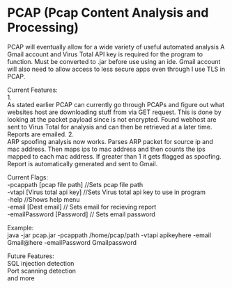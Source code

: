 # PCAP (Pcap Content Analysis and Processing)

PCAP will eventually allow for a wide variety of useful automated analysis A Gmail account and Virus Total API key is required for the program to function. Must be converted to .jar before use using an ide. Gmail account will also need to allow access to less secure apps even through I use TLS in PCAP.

Current Features:  
1.  
As stated earlier PCAP can currently go through PCAPs and figure out what websites host are downloading stuff from via GET request. This is done by looking at the packet payload since is not encrypted. Found webhost are sent to Virus Total for analysis and can then be retrieved at a later time. Reports are emailed.
2.  
ARP spoofing analysis now works. Parses ARP packet for source ip and mac address. Then maps ips to mac address and then counts the ips mapped to each mac address. If greater than 1 it gets flagged as spoofing. Report is automatically generated and sent to Gmail. 
  
Current Flags:  
-pcappath [pcap file path] //Sets pcap file path  
-vtapi [Virus total api key] //Sets Virus total api key to use in program  
-help //Shows help menu  
-email [Dest email] // Sets email for recieving report  
-emailPassword [Password] // Sets email password  
  
Example:  
java -jar pcap.jar -pcappath /home/pcap/path -vtapi apikeyhere -email Gmail@here -emailPassword Gmailpassword
  
Future Features:    
SQL injection detection  
Port scanning detection  
and more  
